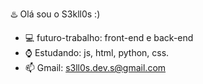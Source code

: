 ♨️ Olá sou o S3kll0s :)

- 💻 futuro-trabalho: front-end e back-end
- ⌚ Estudando:  js, html, python, css.
- 📫 Gmail: s3ll0s.dev.s@gmail.com
